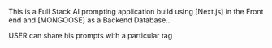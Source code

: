 This is a Full Stack AI prompting application build using [Next.js] in the Front end and [MONGOOSE] as a Backend Database..

USER can share his prompts with a particular tag
